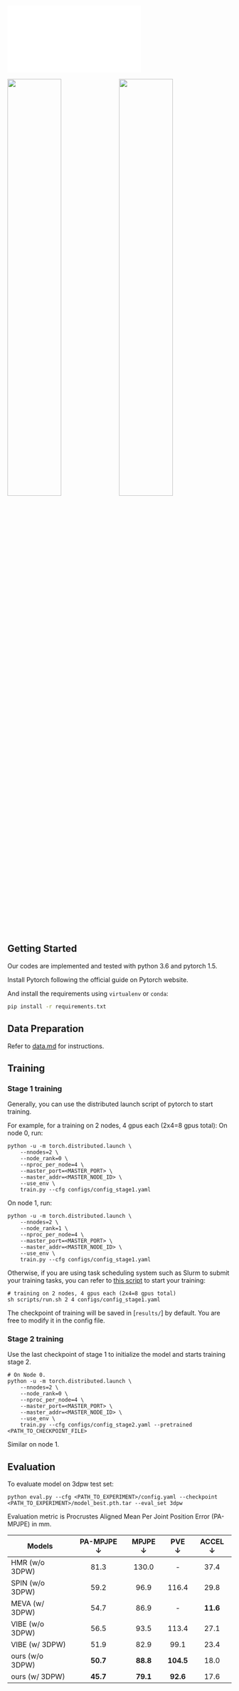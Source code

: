 <object data="doc/figs/net_arch.pdf" type="application/pdf" width="90%">
    <embed src="doc/figs/net_arch.pdf"> </embed>
</object>
<p float="center">
  <img src="doc/figs/golf.gif" width="49%" />
  <img src="doc/figs/freestyle.gif" width="49%" />
</p>

## Getting Started

Our codes are implemented and tested with python 3.6 and pytorch 1.5.

Install Pytorch following the official guide on Pytorch website.

And install the requirements using `virtualenv` or `conda`:
```bash
pip install -r requirements.txt
```

## Data Preparation
Refer to [data.md](doc/data.md) for instructions.

## Training

### Stage 1 training
Generally, you can use the distributed launch script of pytorch to start training.

For example, for a training on 2 nodes, 4 gpus each (2x4=8 gpus total):
On node 0, run:
```shell script
python -u -m torch.distributed.launch \
    --nnodes=2 \
    --node_rank=0 \
    --nproc_per_node=4 \
    --master_port=<MASTER_PORT> \
    --master_addr=<MASTER_NODE_ID> \
    --use_env \
    train.py --cfg configs/config_stage1.yaml
```
On node 1, run:
```shell script
python -u -m torch.distributed.launch \
    --nnodes=2 \
    --node_rank=1 \
    --nproc_per_node=4 \
    --master_port=<MASTER_PORT> \
    --master_addr=<MASTER_NODE_ID> \
    --use_env \
    train.py --cfg configs/config_stage1.yaml
```
Otherwise, if you are using task scheduling system such as Slurm to submit your training tasks, you can refer to [this script](scripts/run.sh) to start your training:
```shell script
# training on 2 nodes, 4 gpus each (2x4=8 gpus total)
sh scripts/run.sh 2 4 configs/config_stage1.yaml
```
The checkpoint of training will be saved in [`results/`] by default. You are free to modify it in the config file.

### Stage 2 training
Use the last checkpoint of stage 1 to initialize the model and starts training stage 2. 
```shell script
# On Node 0.
python -u -m torch.distributed.launch \
    --nnodes=2 \
    --node_rank=0 \
    --nproc_per_node=4 \
    --master_port=<MASTER_PORT> \
    --master_addr=<MASTER_NODE_ID> \
    --use_env \
    train.py --cfg configs/config_stage2.yaml --pretrained <PATH_TO_CHECKPOINT_FILE>
```
Similar on node 1.

## Evaluation

To evaluate model on 3dpw test set:
```shell script
python eval.py --cfg <PATH_TO_EXPERIMENT>/config.yaml --checkpoint <PATH_TO_EXPERIMENT>/model_best.pth.tar --eval_set 3dpw
```

Evaluation metric is Procrustes Aligned Mean Per Joint Position Error (PA-MPJPE) in mm.

| Models          | PA-MPJPE &#8595; | MPJPE &#8595; | PVE &#8595; | ACCEL &#8595; |
|-----------------|:--------:|:--------:|:--------:|:--------:|
| HMR  (w/o 3DPW) |   81.3   |   130.0  |   \-     |   37.4   |
| SPIN (w/o 3DPW) |   59.2   |   96.9   |   116.4  |   29.8   |
| MEVA (w/ 3DPW)  |   54.7   |   86.9   |   \-     | **11.6** |
| VIBE (w/o 3DPW) |   56.5   |   93.5   |   113.4  |   27.1   |
| VIBE (w/ 3DPW)  |   51.9   |   82.9   |   99.1   |   23.4   |
| ours (w/o 3DPW) | **50.7** | **88.8** | **104.5**|   18.0   |
| ours (w/ 3DPW)  | **45.7** | **79.1** | **92.6** |   17.6   |
